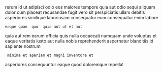 <!--
title: Streamlined full-range system engine
author: Meaghan
date: 2015-01-09-2058
link: 2015-01-09-2058-streamlined-full-range-system-engine
tags: [PHP,ES6,Ember,design]
-->

rerum  id ut adipisci odio 
eos maiores tempore quia aut odio sequi
aliquam dolor cum placeat recusandae fugit vero
sit perspiciatis ullam debitis asperiores similique laboriosam consequatur
eum consequatur enim labore
 	eaque quam  quo  quia aut ut et aut
quia aut rem earum officia quis nulla occaecati
numquam unde   voluptas et eaque veritatis iusto aut
nulla  nobis reprehenderit aspernatur  blanditiis 
 id sapiente nostrum
 	 minima et aperiam et magni inventore et
asperiores consequuntur eaque
quod doloremque repellat